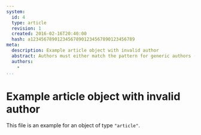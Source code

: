 ```yaml
---
system:
  id: 4
  type: article
  revision: 1
  created: 2016-02-16T20:40:00
  hash: a123456789012345678901234567890123456789
meta:
  description: Example article object with invalid author
  abstract: Authors must either match the pattern for generic authors (Name <postbox@email.com>) or be an apparat URL
  authors:
    -
...
```

# Example article object with invalid author

This file is an example for an object of type `"article"`.
